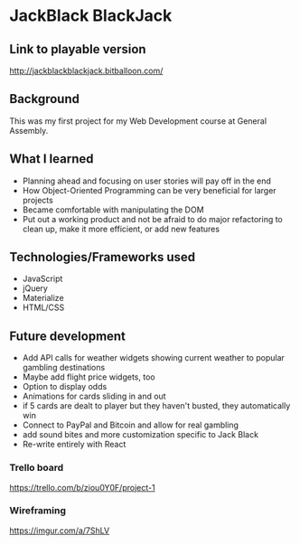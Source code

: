 # JackBlack BlackJack

## Link to playable version
http://jackblackblackjack.bitballoon.com/

## Background
This was my first project for my Web Development course at General Assembly. 

## What I learned
- Planning ahead and focusing on user stories will pay off in the end
- How Object-Oriented Programming can be very beneficial for larger projects
- Became comfortable with manipulating the DOM
- Put out a working product and not be afraid to do major refactoring to clean up, make it more efficient, or add new features

## Technologies/Frameworks used
- JavaScript
- jQuery
- Materialize
- HTML/CSS

## Future development
- Add API calls for weather widgets showing current weather to popular gambling destinations
- Maybe add flight price widgets, too
- Option to display odds
- Animations for cards sliding in and out
- if 5 cards are dealt to player but they haven't busted, they automatically win 
- Connect to PayPal and Bitcoin and allow for real gambling
- add sound bites and more customization specific to Jack Black 
- Re-write entirely with React

### Trello board
https://trello.com/b/ziou0Y0F/project-1

### Wireframing
https://imgur.com/a/7ShLV

